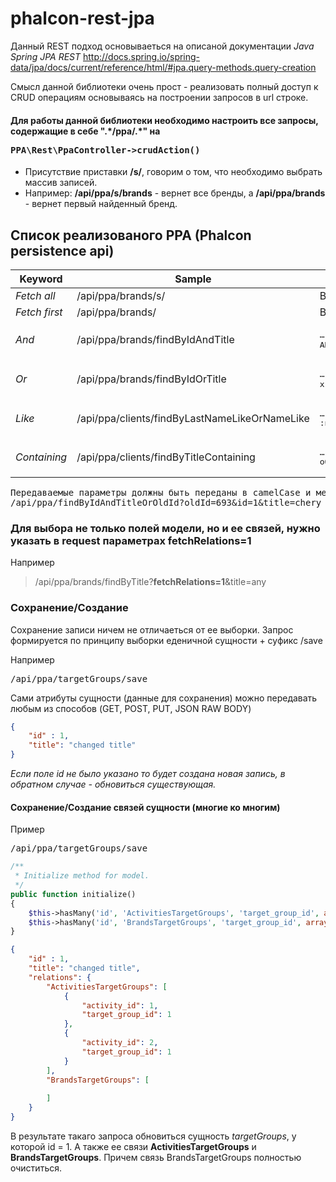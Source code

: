 # phalcon-rest-jpa


Данный REST подход основываеться на описаной документации *Java Spring JPA REST* http://docs.spring.io/spring-data/jpa/docs/current/reference/html/#jpa.query-methods.query-creation

Смысл данной библиотеки очень прост - pеализовать полный доступ к CRUD операциям основываясь на построении запросов в url строке.

#### Для работы данной библиотеки необходимо настроить все запросы, содержащие в себе **".\*/ppa/.\*"** на <pre>PPA\Rest\PpaController->crudAction()</pre>

* Присутствие приставки **/s/**, говорим  о том, что необходимо выбрать массив записей.
* Например: **/api/ppa/s/brands** - вернет все бренды, а **/api/ppa/brands** - вернет первый найденный бренд.

## Список реализованого PPA (Phalcon persistence api) 

|Keyword |Sample |JPQL snippet|
|---------|--------|-------------|
| *Fetch all* | /api/ppa/brands/s/  | Вернет все бренды |
| *Fetch first* | /api/ppa/brands/  | Вернет первый, попавшийся бренд |
| *And* | /api/ppa/brands/findByIdAndTitle  | <pre>… where x.id = :id: AND x.title = :title:</pre> |
| *Or* | /api/ppa/brands/findByIdOrTitle | <pre>… where x.id = :id: OR x.title = :title:</pre>  |
| *Like* | /api/ppa/clients/findByLastNameLikeOrNameLike | <pre>… where x.lastName LIKE :lastName: OR x.name LIKE :name:</pre>  |
| *Containing* | /api/ppa/clients/findByTitleContaining | <pre>… where x.title LIKE :lastName: (where :lastName: будет обернуто в %)</pre>  |

<pre>
Передаваемые параметры должны быть переданы в camelCase и методом GET
/api/ppa/findByIdAndTitleOrOldId?oldId=693&id=1&title=chery
</pre>

### Для выбора не только полей модели, но и ее связей, нужно указать в request параметрах fetchRelations=1
Например 
> /api/ppa/brands/findByTitle?**fetchRelations=1**&title=any


### Сохранение/Создание 

Сохранение записи ничем не отличаеться от ее выборки. Запрос формируется по принципу выборки еденичной сущности + суфикс /save

Например <pre>/api/ppa/targetGroups/save</pre>

Сами атрибуты сущности (данные для сохранения) можно передавать любым из способов (GET, POST, PUT, JSON RAW BODY)
```json
{
    "id" : 1,
    "title": "changed title"
}
```
*Если поле id не было указано то будет создана новая запись, в обратном случае - обновиться существующая.*

#### Сохранение/Создание связей сущности (многие ко многим)

Пример <pre>/api/ppa/targetGroups/save</pre>

```php
/**
 * Initialize method for model.
 */
public function initialize()
{
    $this->hasMany('id', 'ActivitiesTargetGroups', 'target_group_id', array('alias' => 'ActivitiesTargetGroups'));
    $this->hasMany('id', 'BrandsTargetGroups', 'target_group_id', array('alias' => 'BrandsTargetGroups'));
}
```

```json
{
    "id" : 1,
    "title": "changed title",
    "relations": {
        "ActivitiesTargetGroups": [
            {
                "activity_id": 1, 
                "target_group_id": 1
            },
            {
                "activity_id": 2, 
                "target_group_id": 1
            }
        ],
        "BrandsTargetGroups": [
           
        ]
    }
}
```
В результате такаго запроса обновиться сущность *targetGroups*, у которой id = 1. А также ее связи **ActivitiesTargetGroups** и **BrandsTargetGroups**. Причем связь BrandsTargetGroups полностью очиститься. 
